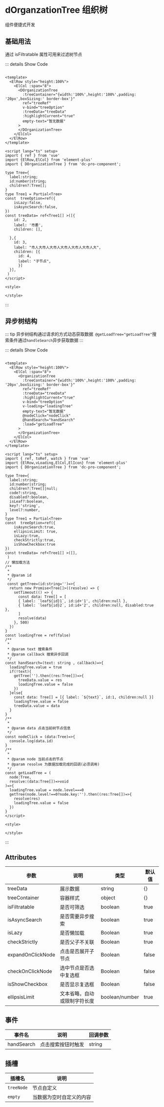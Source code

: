 <!--
 * @Date: 2023-11-10 09:26:45
 * @Auth: 873768511@qq.com
 * @LastEditors: 873768511@qq.com
 * @LastEditTime: 2023-11-13 18:13:40
 * @FilePath: \dc-component\docs\component\dOrganzationTree.md
-->

# dOrganzationTree 组织树

组件便捷式开发

## 基础用法

通过 isFiltratable 属性可用来过滤树节点

  <dOrganzationTree></dOrganzationTree>


::: details Show Code

```vue

<template>
  <ElRow style="height:100%">
    <ElCol :span="8">
      <DOrganizationTree
        :treeContainer="{width:'100%',height:'100%',padding: '20px',boxSizing:' border-box'}"
        ref="treeRef"
        v-bind="treeOption"
        :treeData="treeData"
        :highlightCurrent="true"
        empty-text="暂无数据"
      >
      </DOrganizationTree>
    </ElCol>
  </ElRow>
</template>

<script lang="ts" setup>
import { ref } from 'vue'
import {ElRow,ElCol} from 'element-plus'
import { DOrganizationTree } from 'dc-pro-component';

type Tree={
  label:string;
  id:number|string;
  children?:Tree[];
}
type Tree1 = Partial<Tree>
const  treeOption=ref({
    isLazy:false,
    isAsyncSearch:false,
})
const treeData= ref<Tree1[] >([{
    id: 2,
    label: '市委',
    children: [],

  },{
    id: 3,
    label: "市人大市人大市人大市人大市人大市人大",
    children: [{
      id: 4,
      label: "子节点",
      }]
  }],
 )
</script>

<style>

</style>
```

:::

## 异步树结构


::: tip
异步树结构通过请求的方式动态获取数据` @getLoadTree="getLoadTree"`搜索条件通过`handleSearch`异步获取数据
:::



<dOrganzationTreeAsync/>

::: details Show Code

```vue

<template>
  <ElRow style="height:100%">
    <ElCol :span="8">
      <OrganizationTree
        :treeContainer="{width:'100%',height:'100%',padding: '20px',boxSizing:' border-box'}"
        ref="treeRef"
        :treeData="treeData"
        :highlightCurrent="true"
        v-bind="treeOption"
        v-loading="loadingTree"
        empty-text="暂无数据"
        @nodeClick="nodeClick"
        @handSearch="handSearch"
        :load="getLoadTree"
      >
      </OrganizationTree>
    </ElCol>
  </ElRow>
</template>

<script lang="ts" setup>
import { ref, toRef, watch } from 'vue'
import {ElRow,vLoading,ElCol,ElIcon} from 'element-plus'
import { DOrganizationTree } from 'dc-pro-component';

type Tree={
  label:string;
  id:number|string;
  children?:Tree[]|null;
  code?:string,
  disabled?:boolean,
  isLeaf?:boolean,
  key?:'string',
  level?:number,
}
type Tree1 = Partial<Tree>
const  treeOption=ref({
    isAsyncSearch:true,
    ellipsisLimit: true,
    isLazy:true,
    checkStrictly:true,
    isShowCheckbox:true
})
const treeData= ref<Tree1[] >([],
 )
// 懒加载方法
/**
 * 
 * @param id 
 */
 const getTree=(id:string='')=>{
  return new Promise<Tree[]>((resolve) => {
    setTimeout(() => {
      const data: Tree[] = [
      { label: `leaf${id}1`, id:id+'1', children:null },
      { label: `leaf${id}2`, id:id+'2', children:null, disabled:true },
      ]
      resolve(data)
    }, 500)
  })
}
const loadingTree = ref(false)
/**
 * 
 * @param text 搜索条件
 * @param callback 搜索异步回调
 */
const handSearch=(text: string , callback)=>{
  loadingTree.value = true
  if(!text){
    getTree('').then((res:Tree[])=>{
      treeData.value = res
      loadingTree.value = false
    })
  }else{
    const data: Tree[] = [{ label: `${text}`, id:1, children:null }]
    loadingTree.value = false
    treeData.value = data
  }
}
/**
 * 
 * @param data 点击当前树节点信息
 */
const nodeClick = (data:Tree)=>{
  console.log(data.id)
}
/**
 * 
 * @param node 当前点击的节点
 * @param resolve 为数据加载完成的回调(必须调用)
 */
const getLoadTree = (
  node:Tree,
  resolve:(data:Tree[])=>void
)=>{
  loadingTree.value = node.level===0
  getTree(node.level!==0?node.key:'').then((res:Tree[])=>{
    resolve(res)
    loadingTree.value = false
  })
}
</script>

<style>

</style>
```
:::
## Attributes

| 参数 | 说明 | 类型  | 默认值  |
| ---- | ---- | ------ | ------------------- |
| treeData | 展示数据 | string | {} |
| treeContainer | 容器样式 | object | {} |
| isFiltratable | 是否可筛选 | boolean | true |
| isAsyncSearch | 是否需要异步搜索 | boolean | true |
| isLazy | 是否懒加载 | Boolean | true |
| checkStrictly | 是否父子不关联 | Boolean | true |
| expandOnClickNode | 点击是否展开子节点 | Boolean | false |
| checkOnClickNode | 选中节点是否选中复选框 | Boolean | false |
| isShowCheckbox | 是否显示复选框 | Boolean | false |
| ellipsisLimit | 文本省略，自动或限制字符长度 | boolean/number | true |

<!-- ## 方法

| 方法 | 描述 | 参数  | 
| ---- | ---- | ------ |  -->


## 事件

| 事件名 | 说明 | 回调参数  | 
| ---- | ---- | ------ | 
| handSearch | 点击搜索按钮时触发 | string | 

## 插槽

| 插槽名 | 说明 |
|--------|------|
| `treeNode` | 节点自定义 |
| `empty` | 当数据为空时自定义的内容 |

